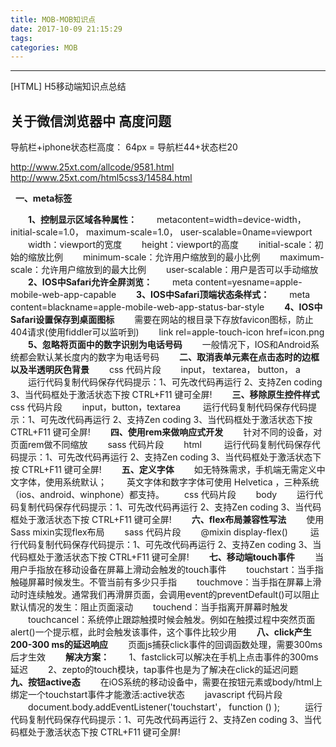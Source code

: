 ```yaml
---
title: MOB-MOB知识点
date: 2017-10-09 21:15:29
tags:
categories: MOB
---
```

------

[HTML] H5移动端知识点总结

<!-- more -->

## 关于微信浏览器中 高度问题

   导航栏+iphone状态栏高度： 64px =  导航栏44+状态栏20

http://www.25xt.com/allcode/9581.html
http://www.25xt.com/html5css3/14584.html

  **一、meta标签**

　　**1、控制显示区域各种属性：**
　　metacontent=width=device-width， initial-scale=1.0， maximum-scale=1.0， user-scalable=0name=viewport
　　width：viewport的宽度
　　height：viewport的高度
　　initial-scale：初始的缩放比例
　　minimum-scale：允许用户缩放到的最小比例
　　maximum-scale：允许用户缩放到的最大比例
　　user-scalable：用户是否可以手动缩放
　　**2、IOS中Safari允许全屏浏览：**
　　meta content=yesname=apple-mobile-web-app-capable
　　**3、IOS中Safari顶端状态条样式：**
　　meta content=blackname=apple-mobile-web-app-status-bar-style
　　**4、IOS中Safari设置保存到桌面图标**
　　需要在网站的根目录下存放favicon图标，防止404请求(使用fiddler可以监听到)
　　link rel=apple-touch-icon href=icon.png
　　**5、忽略将页面中的数字识别为电话号码**
　　一般情况下，IOS和Android系统都会默认某长度内的数字为电话号码
　　**二、取消表单元素在点击态时的边框以及半透明灰色背景**
　　css 代码片段
　　input， textarea， button， a
　　运行代码复制代码保存代码提示：1、可先改代码再运行 2、支持Zen coding 3、当代码框处于激活状态下按 CTRL+F11 键可全屏!
　　**三、移除原生控件样式**
　　css 代码片段
　　input，button，textarea 
　　运行代码复制代码保存代码提示：1、可先改代码再运行 2、支持Zen coding 3、当代码框处于激活状态下按 CTRL+F11 键可全屏!
　　**四、使用rem来做响应式开发**
　　针对不同的设备，对页面rem做不同缩放
　　sass 代码片段
　　html 
　　运行代码复制代码保存代码提示：1、可先改代码再运行 2、支持Zen coding 3、当代码框处于激活状态下按 CTRL+F11 键可全屏!
　　**五、定义字体**
　　如无特殊需求，手机端无需定义中文字体，使用系统默认；
　　英文字体和数字字体可使用 Helvetica ，三种系统（ios、android、winphone）都支持。
　　css 代码片段
　　body
　　运行代码复制代码保存代码提示：1、可先改代码再运行 2、支持Zen coding 3、当代码框处于激活状态下按 CTRL+F11 键可全屏!
　　**六、flex布局兼容性写法**
　　使用 Sass mixin实现flex布局
　　sass 代码片段
　　@mixin display-flex() 
　　运行代码复制代码保存代码提示：1、可先改代码再运行 2、支持Zen coding 3、当代码框处于激活状态下按 CTRL+F11 键可全屏!
　　**七、移动端touch事件**
　　当用户手指放在移动设备在屏幕上滑动会触发的touch事件
　　touchstart：当手指触碰屏幕时候发生。不管当前有多少只手指
　　touchmove：当手指在屏幕上滑动时连续触发。通常我们再滑屏页面，会调用event的preventDefault()可以阻止默认情况的发生：阻止页面滚动
　　touchend：当手指离开屏幕时触发
　　touchcancel：系统停止跟踪触摸时候会触发。例如在触摸过程中突然页面alert()一个提示框，此时会触发该事件，这个事件比较少用
　　**八、click产生200-300 ms的延迟响应**
　　页面js捕获click事件的回调函数处理，需要300ms后才生效
　　**解决方案：**
　　1、fastclick可以解决在手机上点击事件的300ms延迟
　　2、zepto的touch模块，tap事件也是为了解决在click的延迟问题
　　**九、按钮active态**
　　在iOS系统的移动设备中，需要在按钮元素或body/html上绑定一个touchstart事件才能激活:active状态
　　javascript 代码片段
　　document.body.addEventListener('touchstart'， function () );  
　　运行代码复制代码保存代码提示：1、可先改代码再运行 2、支持Zen coding 3、当代码框处于激活状态下按 CTRL+F11 键可全屏!